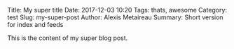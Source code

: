 Title: My super title
Date: 2017-12-03 10:20
Tags: thats, awesome
Category: test
Slug: my-super-post
Author: Alexis Metaireau
Summary: Short version for index and feeds

This is the content of my super blog post.


